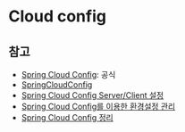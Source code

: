 # Cloud config

## 참고
- [Spring Cloud Config](https://docs.spring.io/spring-cloud-config/docs/current/reference/html/): 공식
- [SpringCloudConfig](https://coe.gitbook.io/guide/config/springcloudconfig)
- [Spring Cloud Config Server/Client 설정](https://zayson.tistory.com/entry/%EB%82%98-%ED%98%BC%EC%9E%90-%EC%8A%A4%ED%94%84%EB%A7%81%EB%B6%80%ED%8A%B8-2-Spring-Cloud-Config-ServerClient-%EC%84%A4%EC%A0%95)
- [Spring Cloud Config를 이용한 환경설정 관리](https://twer.tistory.com/entry/Spring-Cloud-Config-Spring-Cloud-Config%EB%A5%BC-%EC%9D%B4%EC%9A%A9%ED%95%9C-%ED%99%98%EA%B2%BD%EC%84%A4%EC%A0%95-%EA%B4%80%EB%A6%AC)
- [Spring Cloud Config 정리](https://withhamit.tistory.com/718) 